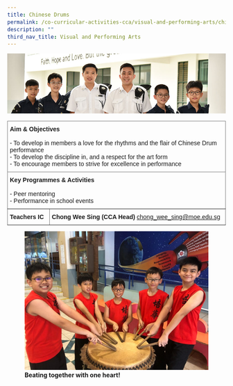 ```yaml
---
title: Chinese Drums
permalink: /co-curricular-activities-cca/visual-and-performing-arts/chinese-drums/
description: ""
third_nav_title: Visual and Performing Arts
---
```

![](/images/Website%20Banners%20Subpage/948x260%20masterhead%20-%20Co%20Curricular%20Activities4.jpg)
<style type="text/css">
.tg  {border-collapse:collapse;border-spacing:0;}
.tg td{border-color:black;border-style:solid;border-width:1px;font-family:Arial, sans-serif;font-size:14px;
  overflow:hidden;padding:10px 5px;word-break:normal;}
.tg th{border-color:black;border-style:solid;border-width:1px;font-family:Arial, sans-serif;font-size:14px;
  font-weight:normal;overflow:hidden;padding:10px 5px;word-break:normal;}
.tg .tg-0pky{border-color:inherit;text-align:left;vertical-align:top}
</style>
<table class="tg">
<thead>
  <tr>
    <th class="tg-0pky" colspan="2"><span style="font-weight:bold">Aim &amp; Objectives</span><br><br>- To develop in members a love for the rhythms and the flair of Chinese Drum performance<br>- To develop the discipline in, and a respect for the art form<br>- To encourage members to strive for excellence in performance<br></th>
  </tr>
</thead>
<tbody>
  <tr>
    <td class="tg-0pky" colspan="2"><span style="font-weight:bold;font-style:normal">Key Programmes &amp; Activities</span><br><br>- Peer mentoring<br>- Performance in school events</td>
  </tr>
  <tr>
    <td class="tg-0pky"><span style="font-weight:bold">Teachers IC</span></td>
    <td class="tg-0pky"><span style="font-weight:700;font-style:normal">Chong Wee Sing (CCA Head) </span><a href="mailto:chong_wee_sing@moe.edu.sg" target="_blank" rel="noopener noreferrer">chong_wee_sing@moe.edu.sg</a></td>
  </tr>
</tbody>
</table>

<figure>
<img src="/images/Beating%20together%20with%20one%20heart.png">
<figcaption><strong>Beating together with one heart! </strong> </figcaption>
</figure>